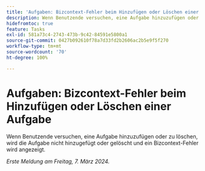 ```yaml
---
title: 'Aufgaben: Bizcontext-Fehler beim Hinzufügen oder Löschen einer Aufgabe'
description: Wenn Benutzende versuchen, eine Aufgabe hinzuzufügen oder zu löschen, wird die Aufgabe nicht hinzugefügt oder gelöscht und ein Bizcontext-Fehler wird angezeigt.
hidefromtoc: true
feature: Tasks
exl-id: 581a73c4-2743-473b-9c42-84591e5800a1
source-git-commit: 0427b092610f78a7d33fd2b2606ac2b5e9f5f270
workflow-type: tm+mt
source-wordcount: '70'
ht-degree: 100%

---
```


# Aufgaben: Bizcontext-Fehler beim Hinzufügen oder Löschen einer Aufgabe

Wenn Benutzende versuchen, eine Aufgabe hinzuzufügen oder zu löschen, wird die Aufgabe nicht hinzugefügt oder gelöscht und ein Bizcontext-Fehler wird angezeigt.

_Erste Meldung am Freitag, 7. März 2024._
